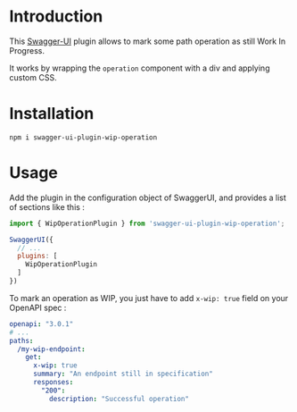 # Introduction

This [Swagger-UI](https://github.com/swagger-api/swagger-ui) plugin allows to mark some path operation as still Work In Progress.

It works by wrapping the `operation` component with a div and applying custom CSS.

# Installation

```
npm i swagger-ui-plugin-wip-operation
```

# Usage

Add the plugin in the configuration object of SwaggerUI, and provides a list of sections like this :

```js
import { WipOperationPlugin } from 'swagger-ui-plugin-wip-operation';

SwaggerUI({
  // ...
  plugins: [
    WipOperationPlugin
  ]
})
```

To mark an operation as WIP, you just have to add `x-wip: true` field on your OpenAPI spec :

```yaml
openapi: "3.0.1"
# ...
paths:
  /my-wip-endpoint:
    get:
      x-wip: true
      summary: "An endpoint still in specification"
      responses:
        "200":
          description: "Successful operation"
```
